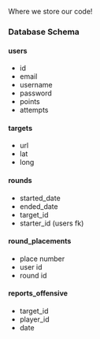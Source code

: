 Where we store our code!

### Database Schema

#### users
+ id 
+ email
+ username
+ password
+ points
+ attempts

#### targets
+ url
+ lat
+ long
  
#### rounds
+ started_date
+ ended_date
+ target_id
+ starter_id (users fk)

#### round_placements
+ place number
+ user id
+ round id

#### reports_offensive
+ target_id
+ player_id
+ date

